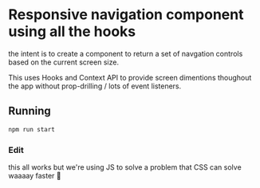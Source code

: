 # Responsive navigation component using all the hooks

the intent is to create a component to return a set of navgation controls based on the current screen size.

This uses Hooks and Context API to provide screen dimentions thoughout the app without prop-drilling / lots of event listeners.

## Running

```bash
npm run start
```

### Edit

this all works but we're using JS to solve a problem that CSS can solve waaaay faster
🖕
